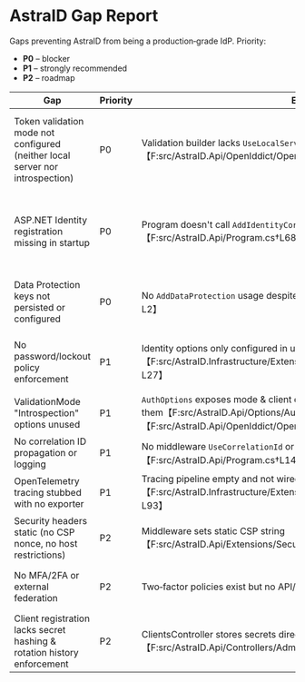 # AstraID Gap Report

Gaps preventing AstraID from being a production‑grade IdP. Priority:
- **P0** – blocker
- **P1** – strongly recommended
- **P2** – roadmap

| Gap | Priority | Evidence | Fix | Acceptance | Risk |
|---|---|---|---|---|---|
| Token validation mode not configured (neither local server nor introspection) | P0 | Validation builder lacks `UseLocalServer()`/`UseIntrospection()`【F:src/AstraID.Api/OpenIddict/OpenIddictConfig.cs†L112-L116】 | Add conditional `opt.UseLocalServer()` or `opt.UseIntrospection()` based on `Auth:ValidationMode` | Access token issued by server is accepted; introspection works for remote | Clients could accept unvalidated tokens |
| ASP.NET Identity registration missing in startup | P0 | Program doesn't call `AddIdentityCore` while controllers depend on `UserManager`【F:src/AstraID.Api/Program.cs†L68-L74】 | Register Identity in startup or via `AddAstraIdSecurity` | Admin endpoints resolve `UserManager` and password policy enforced | Authentication APIs fail at runtime |
| Data Protection keys not persisted or configured | P0 | No `AddDataProtection` usage despite entity/table present【chunk:9a466e†L1-L2】 | `services.AddDataProtection().PersistKeysToDbContext<AstraIdDbContext>()` | Keys stored in DB, survive restarts | Token invalidation, inability to decrypt cookies |
| No password/lockout policy enforcement | P1 | Identity options only configured in unused extension【F:src/AstraID.Infrastructure/Extensions/ServiceCollectionExtensions.cs†L20-L27】 | Configure `IdentityOptions.Password`/`Lockout` in startup | Invalid passwords rejected; lockout triggers | Weak credentials, brute-force risk |
| ValidationMode "Introspection" options unused | P1 | `AuthOptions` exposes mode & client credentials but OpenIddictConfig ignores them【F:src/AstraID.Api/Options/AuthOptions.cs†L8-L34】【F:src/AstraID.Api/OpenIddict/OpenIddictConfig.cs†L112-L116】 | When ValidationMode=Introspection, configure `JwtBearer` to use introspection endpoint | Tokens validated remotely | Misconfigured clients, silent failures |
| No correlation ID propagation or logging | P1 | No middleware `UseCorrelationId` or log enrichment【chunk:5a3a94†L1-L9】【F:src/AstraID.Api/Program.cs†L146-L147】 | Add correlation ID middleware and Serilog enrichment | Logs contain `CorrelationId` | Hard to trace requests |
| OpenTelemetry tracing stubbed with no exporter | P1 | Tracing pipeline empty and not wired【F:src/AstraID.Infrastructure/Extensions/ServiceCollectionExtensions.cs†L91-L93】 | Configure OTLP/console exporters and instrument HTTP | Traces visible in collector | Limited observability |
| Security headers static (no CSP nonce, no host restrictions) | P2 | Middleware sets static CSP string【F:src/AstraID.Api/Extensions/SecurityHeadersMiddleware.cs†L22-L33】 | Use `AddCsp` with dynamic nonce and stricter policies | CSP reported in response with nonce | XSS mitigation incomplete |
| No MFA/2FA or external federation | P2 | Two‑factor policies exist but no API/UI | Implement TOTP/WebAuthn flows | 2FA challenge required on login | Account takeover risk |
| Client registration lacks secret hashing & rotation history enforcement | P2 | ClientsController stores secrets directly【F:src/AstraID.Api/Controllers/Admin/ClientsController.cs†L64-L66】 | Hash secrets, enforce rotation policy, track history | Client secret stored hashed with rotation limits | Secret leakage risk |
